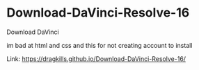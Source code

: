 # Download-DaVinci-Resolve-16
Download DaVinci

im bad at html and css and this for not creating account to install

Link: https://dragkills.github.io/Download-DaVinci-Resolve-16/
